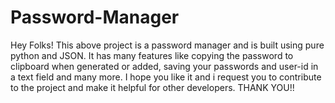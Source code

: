 # Password-Manager
Hey Folks! This above project is a password manager and is built using pure python and JSON. It has many features like copying the password to clipboard when generated or added, saving your passwords and user-id in a text field and many more. I hope you like it and i request you to contribute to the project and make it helpful for other developers. THANK YOU!!
